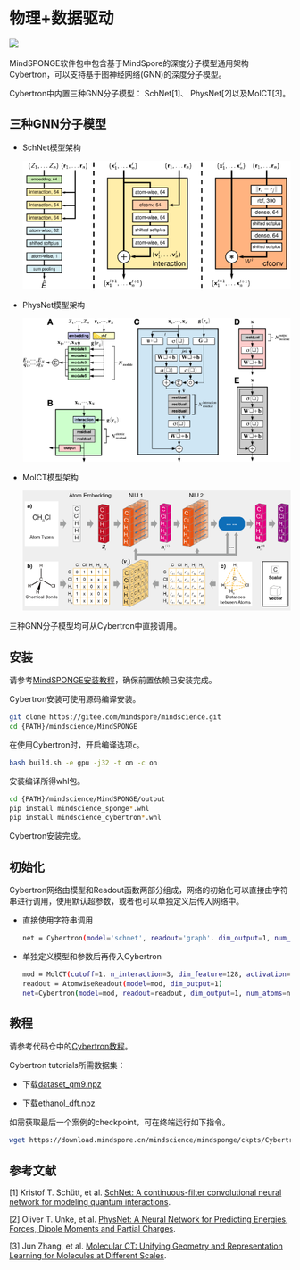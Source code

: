 # 物理+数据驱动

<a href="https://gitee.com/mindspore/docs/blob/master/docs/mindscience/docs/source_zh_cn/mindsponge/cybertron.md" target="_blank"><img src="https://mindspore-website.obs.cn-north-4.myhuaweicloud.com/website-images/master/resource/_static/logo_source.png"></a>

MindSPONGE软件包中包含基于MindSpore的深度分子模型通用架构Cybertron，可以支持基于图神经网络(GNN)的深度分子模型。

Cybertron中内置三种GNN分子模型： SchNet[1]、 PhysNet[2]以及MolCT[3]。

## 三种GNN分子模型

- SchNet模型架构

  ![SchNet](./images/SchNet.PNG)

- PhysNet模型架构

  ![PhysNet](./images/PhysNet.PNG)

- MolCT模型架构

  ![MolCT](./images/MolCT.PNG)

三种GNN分子模型均可从Cybertron中直接调用。

## 安装

请参考[MindSPONGE安装教程](https://www.mindspore.cn/mindscience/docs/zh-CN/master/mindsponge/intro.html#%E5%AE%89%E8%A3%85%E6%95%99%E7%A8%8B)，确保前置依赖已安装完成。

Cybertron安装可使用源码编译安装。

```bash
git clone https://gitee.com/mindspore/mindscience.git
cd {PATH}/mindscience/MindSPONGE
```

在使用Cybertron时，开启编译选项`c`。

```bash
bash build.sh -e gpu -j32 -t on -c on
```

安装编译所得whl包。

```bash
cd {PATH}/mindscience/MindSPONGE/output
pip install mindscience_sponge*.whl
pip install mindscience_cybertron*.whl
```

Cybertron安装完成。

## 初始化

Cybertron网络由模型和Readout函数两部分组成，网络的初始化可以直接由字符串进行调用，使用默认超参数，或者也可以单独定义后传入网络中。

- 直接使用字符串调用

  ```bash
  net = Cybertron(model='schnet', readout='graph'. dim_output=1, num_atoms=num_atom)
  ```

- 单独定义模型和参数后再传入Cybertron

  ```bash
  mod = MolCT(cutoff=1. n_interaction=3, dim_feature=128, activation='swish')
  readout = AtomwiseReadout(model=mod, dim_output=1)
  net=Cybertron(model=mod, readout=readout, dim_output=1, num_atoms=num_atom)
  ```

## 教程

请参考代码仓中的[Cybertron教程](https://gitee.com/mindspore/mindscience/tree/master/MindSPONGE/tutorials/cybertron)。

Cybertron tutorials所需数据集：

- 下载[dataset_qm9.npz](http://gofile.me/6Utp7/tJ5hoDIAo)

- 下载[ethanol_dft.npz](http://gofile.me/6Utp7/hbQBofAFM)

如需获取最后一个案例的checkpoint，可在终端运行如下指令。

```bash
wget https://download.mindspore.cn/mindscience/mindsponge/ckpts/Cybertron/checkpoint_c10.ckpt
```

## 参考文献

[1] Kristof T. Schütt, et al. [SchNet: A continuous-filter convolutional neural network for modeling quantum interactions](https://arxiv.org/abs/1706.08566).

[2] Oliver T. Unke, et al. [PhysNet: A Neural Network for Predicting Energies, Forces, Dipole Moments and Partial Charges](https://arxiv.org/abs/1902.08408).

[3] Jun Zhang, et al. [Molecular CT: Unifying Geometry and Representation Learning for Molecules at Different Scales](https://arxiv.org/abs/2012.11816).
